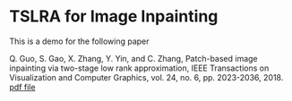 # TSLRA for Image Inpainting

This is a demo for the following paper

Q. Guo, S. Gao, X. Zhang, Y. Yin, and C. Zhang, Patch-based image inpainting via two-stage low rank approximation, IEEE Transactions on Visualization and Computer Graphics, vol. 24, no. 6, pp. 2023-2036, 2018.  [pdf file](https://ieeexplore.ieee.org/document/7922581)

